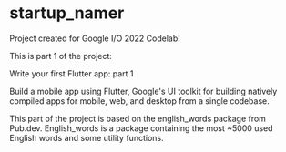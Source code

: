 # startup_namer

Project created for Google I/O 2022 Codelab!

This is part 1 of the project:

Write your first Flutter app: part 1

Build a mobile app using Flutter, Google's UI toolkit for building natively compiled apps for mobile, web, and desktop from a single codebase.

This part of the project is based on the english_words package from Pub.dev. English_words is a package containing the most ~5000 used English words and some utility functions.


            
            